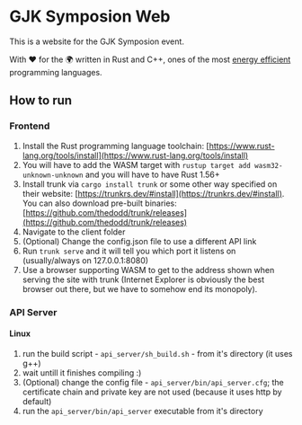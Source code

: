 # GJK Symposion Web
This is a website for the GJK Symposion event.

With ❤️ for the 🌍 written in Rust and C++, ones of the most [energy efficient](https://haslab.github.io/SAFER/scp21.pdf) programming languages.

## How to run
### Frontend
1. Install the Rust programming language toolchain: [https://www.rust-lang.org/tools/install](https://www.rust-lang.org/tools/install)
2. You will have to add the WASM target with `rustup target add wasm32-unknown-unknown` and you will have to have Rust 1.56+
3. Install trunk via `cargo install trunk` or some other way specified on their website: [https://trunkrs.dev/#install](https://trunkrs.dev/#install). You can also download pre-built binaries: [https://github.com/thedodd/trunk/releases](https://github.com/thedodd/trunk/releases)
4. Navigate to the client folder
5. (Optional) Change the config.json file to use a different API link
6. Run `trunk serve` and it will tell you which port it listens on (usually/always on 127.0.0.1:8080)
7. Use a browser supporting WASM to get to the address shown when serving the site with trunk (Internet Explorer is obviously the best browser out there, but we have to somehow end its monopoly).

### API Server
#### Linux
1. run the build script - `api_server/sh_build.sh` - from it's directory (it uses g++)
2. wait untill it finishes compiling :)
3. (Optional) change the config file - `api_server/bin/api_server.cfg`; the certificate chain and private key are not used (because it uses http by default)
4. run the `api_server/bin/api_server` executable from it's directory
